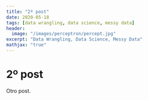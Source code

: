 ```yaml
---
title: "2º post"
date: 2020-05-18
tags: [data wrangling, data science, messy data]
header:
  image: "/images/perceptron/percept.jpg"
excerpt: "Data Wrangling, Data Science, Messy Data"
mathjax: "true"
---
```


# 2º post

Otro post.
